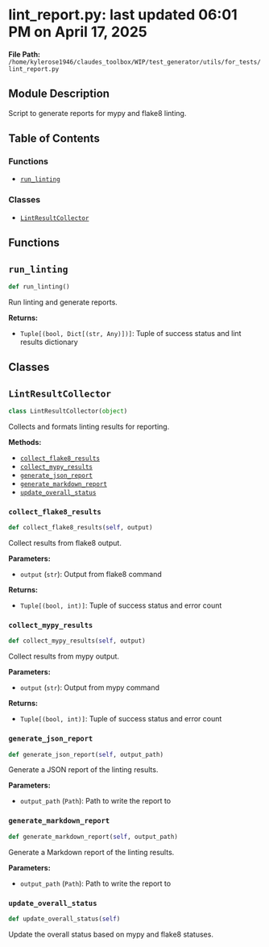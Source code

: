 # lint_report.py: last updated 06:01 PM on April 17, 2025

**File Path:** `/home/kylerose1946/claudes_toolbox/WIP/test_generator/utils/for_tests/lint_report.py`

## Module Description

Script to generate reports for mypy and flake8 linting.

## Table of Contents

### Functions

- [`run_linting`](#run_linting)

### Classes

- [`LintResultCollector`](#lintresultcollector)

## Functions

## `run_linting`

```python
def run_linting()
```

Run linting and generate reports.

**Returns:**

- `Tuple[(bool, Dict[(str, Any)])]`: Tuple of success status and lint results dictionary

## Classes

## `LintResultCollector`

```python
class LintResultCollector(object)
```

Collects and formats linting results for reporting.

**Methods:**

- [`collect_flake8_results`](#collect_flake8_results)
- [`collect_mypy_results`](#collect_mypy_results)
- [`generate_json_report`](#generate_json_report)
- [`generate_markdown_report`](#generate_markdown_report)
- [`update_overall_status`](#update_overall_status)

### `collect_flake8_results`

```python
def collect_flake8_results(self, output)
```

Collect results from flake8 output.

**Parameters:**

- `output` (`str`): Output from flake8 command

**Returns:**

- `Tuple[(bool, int)]`: Tuple of success status and error count

### `collect_mypy_results`

```python
def collect_mypy_results(self, output)
```

Collect results from mypy output.

**Parameters:**

- `output` (`str`): Output from mypy command

**Returns:**

- `Tuple[(bool, int)]`: Tuple of success status and error count

### `generate_json_report`

```python
def generate_json_report(self, output_path)
```

Generate a JSON report of the linting results.

**Parameters:**

- `output_path` (`Path`): Path to write the report to

### `generate_markdown_report`

```python
def generate_markdown_report(self, output_path)
```

Generate a Markdown report of the linting results.

**Parameters:**

- `output_path` (`Path`): Path to write the report to

### `update_overall_status`

```python
def update_overall_status(self)
```

Update the overall status based on mypy and flake8 statuses.
